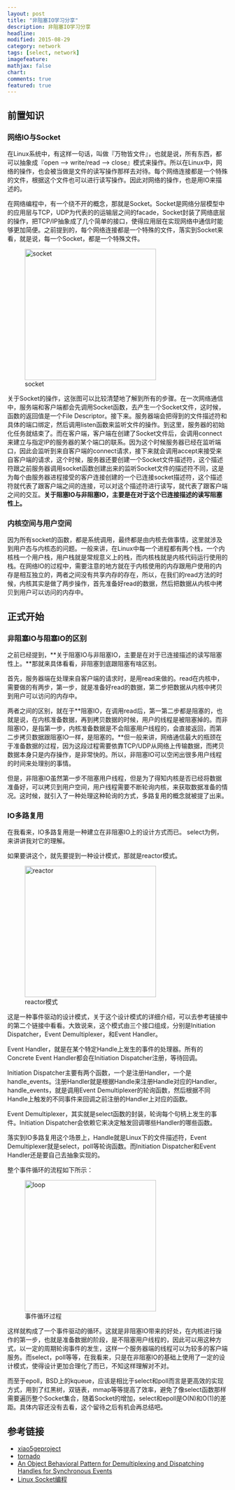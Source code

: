 ```yaml
---
layout: post
title: "非阻塞IO学习分享"
description: 非阻塞IO学习分享
headline:
modified: 2015-08-29
category: network
tags: [select, network]
imagefeature:
mathjax: false
chart:
comments: true
featured: true
---
```


## 前置知识

### 网络IO与Socket

在Linux系统中，有这样一句话，叫做『万物皆文件』，也就是说，所有东西，都可以抽象成『open –> write/read –> close』模式来操作。所以在Linux中，网络的操作，也会被当做是文件的读写操作那样去对待。每个网络连接都是一个特殊的文件，根据这个文件也可以进行读写操作。因此对网络的操作，也是用IO来描述的。

在网络编程中，有一个绕不开的概念，那就是Socket。Socket是网络分层模型中的应用层与TCP，UDP为代表的的运输层之间的facade，Socket封装了网络底层的操作，把TCP/IP抽象成了几个简单的接口，使得应用层在实现网络中通信时能够更加简便。之前提到的，每个网络连接都是一个特殊的文件，落实到Socket来看，就是说，每一个Socket，都是一个特殊文件。

<figure>
	<img src="{{ site.url }}/images/select/socket.png" alt="socket" height="300">
	<figcaption>socket</figcaption>
</figure>

关于Socket的操作，这张图可以比较清楚地了解到所有的步骤。在一次网络通信中，服务端和客户端都会先调用Socket函数，去产生一个Socket文件，这时候，函数的返回值是一个File Descriptor。接下来。服务器端会把得到的文件描述符和具体的端口绑定，然后调用listen函数来监听文件的操作。到这里，服务器的初始化任务就结束了。而在客户端，客户端在创建了Socket文件后，会调用connect来建立与指定IP的服务器的某个端口的联系。因为这个时候服务器已经在监听端口，因此会监听到来自客户端的connect请求，接下来就会调用accept来接受来自客户端的请求，这个时候，服务器还要创建一个Socket文件描述符，这个描述符跟之前服务器调用socket函数创建出来的监听Socket文件的描述符不同，这是为每个由服务器进程接受的客户连接创建的一个已连接socket描述符，这个描述符就代表了跟客户端之间的连接，可以对这个描述符进行读写，就代表了跟客户端之间的交互。**关于阻塞IO与非阻塞IO，主要是在对于这个已连接描述的读写阻塞性上。**

### 内核空间与用户空间

因为所有socket的函数，都是系统调用，最终都是由内核去做事情，这里就涉及到用户态与内核态的问题。一般来讲，在Linux中每一个进程都有两个栈，一个内核栈一个用户栈，用户栈就是常规意义上的栈，而内核栈就是内核代码运行使用的栈。在网络IO的过程中，需要注意的地方就在于内核使用的内存跟用户使用的内存是相互独立的，两者之间没有共享内存的存在，所以，在我们的read方法的时候，内核其实是做了两步操作，首先准备好read的数据，然后把数据从内核中拷贝到用户可以访问的内存中。

## 正式开始

### 非阻塞IO与阻塞IO的区别

之前已经提到，**关于阻塞IO与非阻塞IO，主要是在对于已连接描述的读写阻塞性上。**那就来具体看看，非阻塞到底跟阻塞有啥区别。

首先，服务器端在处理来自客户端的请求时，是用read来做的。read在内核中，需要做的有两步，第一步，就是准备好read的数据，第二步把数据从内核中拷贝到用户可以访问的内存中。

两者之间的区别，就在于**阻塞IO，在调用read后，第一第二步都是阻塞的，也就是说，在内核准备数据，再到拷贝数据的时候，用户的线程是被阻塞掉的。而非阻塞IO，是指第一步，内核准备数据是不会阻塞用户线程的，会直接返回，而第二步拷贝数据跟阻塞IO一样，是阻塞的。**但一般来讲，网络通信最大的瓶颈在于准备数据的过程，因为这段过程需要依靠TCP/UDP从网络上传输数据，而拷贝数据本身只是内存操作，是非常快的。所以，非阻塞IO可以空闲出很多用户线程的时间来处理别的事情。

但是，非阻塞IO虽然第一步不阻塞用户线程，但是为了得知内核是否已经将数据准备好，可以拷贝到用户空间，用户线程需要不断轮询内核，来获取数据准备的情况。这时候，就引入了一种处理这种轮询的方式，多路复用的概念就被提了出来。

### IO多路复用

在我看来，IO多路复用是一种建立在非阻塞IO上的设计方式而已。 select为例，来讲讲我对它的理解。

如果要讲这个，就先要提到一种设计模式，那就是reactor模式。

<figure>
	<img src="{{ site.url }}/images/select/reactor.png" alt="reactor" height="300">
	<figcaption>reactor模式</figcaption>
</figure>

这是一种事件驱动的设计模式，关于这个设计模式的详细介绍，可以去参考链接中的第二个链接中看看。大致说来，这个模式由三个接口组成，分别是Initiation Dispatcher，Event Demultiplexer，和Event Handler。

Event Handler，就是在某个特定Handle上发生的事件的处理器。所有的Concrete Event Handler都会在Initiation Dispatcher注册，等待回调。

Initiation Dispatcher主要有两个函数，一个是注册Handler，一个是handle_events。注册Handler就是根据Handle来注册Handle对应的Handler。handle_events，就是调用Event Demultiplexer的轮询函数，然后根据不同Handle上触发的不同事件来回调之前注册的Handler上对应的函数。

Event Demultiplexer，其实就是select函数的封装，轮询每个句柄上发生的事件。Initiation Dispatcher会依赖它来决定触发回调哪些Handler的哪些函数。

落实到IO多路复用这个场景上，Handle就是Linux下的文件描述符，Event Demultiplexer就是select，poll等轮询函数。而Initiation Dispatcher和Event Handler还是要自己去抽象实现的。

整个事件循环的流程如下所示：

<figure>
	<img src="{{ site.url }}/images/select/loop.png" alt="loop" height="300">
	<figcaption>事件循环过程</figcaption>
</figure>

这样就构成了一个事件驱动的循环。这就是非阻塞IO带来的好处，在内核进行操作的第一步，也就是准备数据的阶段，是不阻塞用户线程的，因此可以用这种方式，以一定的周期轮询事件的发生，这样一个服务器端的线程可以为较多的客户端服务。而select，poll等等，在我看来，只是在非阻塞IO的基础上使用了一定的设计模式，使得设计更加合理化了而已，不知这样理解对不对。

而至于epoll，BSD上的kqueue，应该是相比于select和poll而言是更高效的实现方式，用到了红黑树，双链表，mmap等等提高了效率，避免了像select函数那样需要遍历整个Socket集合，随着Socket的增加，select和epoll是O(N)和O(1)的差距。具体内容还没有去看，这个留待之后有机会再总结吧。

## 参考链接

* [xiao5geproject](https://code.google.com/p/xiao5geproject/source/browse/trunk/reactor/)
* [tornado](https://github.com/tornadoweb/tornado)
* [An Object Behavioral Pattern for
Demultiplexing and Dispatching Handles for Synchronous Events](http://www.cs.wustl.edu/~schmidt/PDF/reactor-siemens.pdf)
* [Linux Socket编程](http://www.cnblogs.com/skynet/archive/2010/12/12/1903949.html)